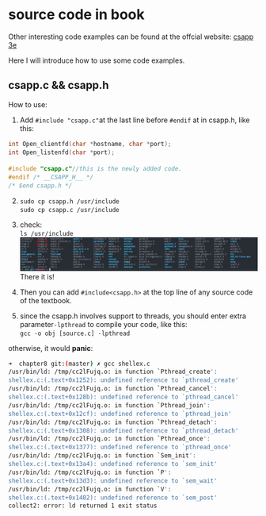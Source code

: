 # source code in book  

Other interesting code examples can be found at the offcial website: [csapp 3e](http://csapp.cs.cmu.edu/3e/code.html)  

Here I will introduce how to use some code examples. 


## csapp.c && csapp.h  

How to use:  

1. Add `#include "csapp.c"`at the last line before `#endif` at in csapp.h, like this: 

```c
int Open_clientfd(char *hostname, char *port);
int Open_listenfd(char *port);

#include "csapp.c"//this is the newly added code.  
#endif /* __CSAPP_H__ */
/* $end csapp.h */
```  
2. `sudo cp csapp.h /usr/include`  
   `sudo cp csapp.c /usr/include`  

3. check:  
`ls /usr/include`  
![](./pic/1.png)
There it is!  

4. Then you can add `#include<csapp.h>` at the top line of any source code of the textbook.

5. since the csapp.h involves support to threads, you should enter extra parameter`-lpthread` to compile your code, like this:  
`gcc -o obj [source.c] -lpthread`  

otherwise, it would **panic**:  
```bash
➜  chapter8 git:(master) ✗ gcc shellex.c
/usr/bin/ld: /tmp/cc2lFujq.o: in function `Pthread_create':
shellex.c:(.text+0x1252): undefined reference to `pthread_create'
/usr/bin/ld: /tmp/cc2lFujq.o: in function `Pthread_cancel':
shellex.c:(.text+0x128b): undefined reference to `pthread_cancel'
/usr/bin/ld: /tmp/cc2lFujq.o: in function `Pthread_join':
shellex.c:(.text+0x12cf): undefined reference to `pthread_join'
/usr/bin/ld: /tmp/cc2lFujq.o: in function `Pthread_detach':
shellex.c:(.text+0x1308): undefined reference to `pthread_detach'
/usr/bin/ld: /tmp/cc2lFujq.o: in function `Pthread_once':
shellex.c:(.text+0x1377): undefined reference to `pthread_once'
/usr/bin/ld: /tmp/cc2lFujq.o: in function `Sem_init':
shellex.c:(.text+0x13a4): undefined reference to `sem_init'
/usr/bin/ld: /tmp/cc2lFujq.o: in function `P':
shellex.c:(.text+0x13d3): undefined reference to `sem_wait'
/usr/bin/ld: /tmp/cc2lFujq.o: in function `V':
shellex.c:(.text+0x1402): undefined reference to `sem_post'
collect2: error: ld returned 1 exit status
```


